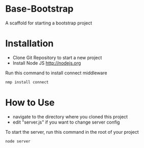 Base-Bootstrap
==============

A scaffold for starting a bootstrap project




Installation
==============
* Clone Git Repository to start a new project
* Install Node JS http://nodejs.org

Run this command to install connect middleware
```bash
nmp install connect
```

How to Use
==============

* navigate to the directory where you cloned this project
* edit "server.js" if you want to change server config

To start the server, run this command in the root of your project
```bash
node server
```